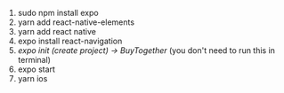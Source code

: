 1. sudo npm install expo
2. yarn add react-native-elements
3. yarn add react native
4. expo install react-navigation
5. _expo init (create project) -> BuyTogether_ (you don't need to run this in terminal)
6. expo start
7. yarn ios

